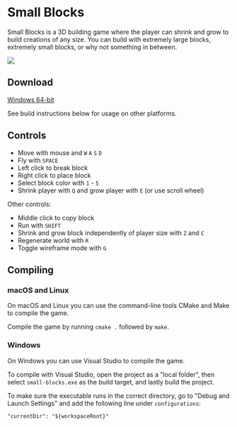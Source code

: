 # Small Blocks

Small Blocks is a 3D building game where the player can shrink and grow to build creations of any size.
You can build with extremely large blocks, extremely small blocks, or why not something in between.

![](Small_Blocks.png)

## Download

[Windows 64-bit](https://github.com/carlenlund/small-blocks/releases/download/v0.1.0/small-blocks-v0.1.0.zip)

See build instructions below for usage on other platforms.


## Controls

- Move with mouse and `W` `A` `S` `D`
- Fly with `SPACE`
- Left click to break block
- Right click to place block
- Select block color with `1` - `5`
- Shrink player with `Q` and grow player with `E` (or use scroll wheel)

Other controls:

- Middle click to copy block
- Run with `SHIFT`
- Shrink and grow block independently of player size with `Z` and `C`
- Regenerate world with `R`
- Toggle wireframe mode with `G`

## Compiling

### macOS and Linux

On macOS and Linux you can use the command-line tools CMake and Make to compile the game.

Compile the game by running `cmake .` followed by `make`.

### Windows

On Windows you can use Visual Studio to compile the game.

To compile with Visual Studio, open the project as a "local folder",
then select `small-blocks.exe` as the build target, and lastly build the project.

To make sure the executable runs in the correct directory, go to "Debug and Launch Settings"
and add the following line under `configurations`:

```
"currentDir": "${workspaceRoot}"
```
